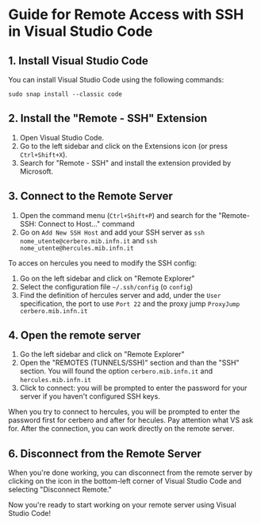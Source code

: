 # Guide for Remote Access with SSH in Visual Studio Code

## 1. Install Visual Studio Code

You can install Visual Studio Code using the following commands:


    sudo snap install --classic code


## 2. Install the "Remote - SSH" Extension

1. Open Visual Studio Code.
2. Go to the left sidebar and click on the Extensions icon (or press `Ctrl+Shift+X`).
3. Search for "Remote - SSH" and install the extension provided by Microsoft.


## 3. Connect to the Remote Server

1. Open the command menu (`Ctrl+Shift+P`) and search for the "Remote-SSH: Connect to Host..." command
2. Go on `Add New SSH Host` and add your SSH server as `ssh nome_utente@cerbero.mib.infn.it` and `ssh nome_utente@hercules.mib.infn.it`

To acces on hercules you need to modify the SSH config:
1. Go on the left sidebar and click on "Remote Explorer"
2. Select the configuration file `~/.ssh/config` (o `config`)
3. Find the definition of hercules server and add, under the `User` specification, the port to use `Port 22` and the proxy jump `ProxyJump cerbero.mib.infn.it`

## 4. Open the remote server

1. Go the left sidebar and click on "Remote Explorer"
2. Open the "REMOTES (TUNNELS/SSH)" section and than the "SSH" section. You will found the option `cerbero.mib.infn.it` and `hercules.mib.infn.it`
3. Click to connect: you will be prompted to enter the password for your server if you haven't configured SSH keys.

When you try to connect to hercules, you will be prompted to enter the password first for cerbero and after for hecules. Pay attention what VS ask for.
After the connection, you can work directly on the remote server.

## 6. Disconnect from the Remote Server

When you're done working, you can disconnect from the remote server by clicking on the icon in the bottom-left corner of Visual Studio Code and selecting "Disconnect Remote."

Now you're ready to start working on your remote server using Visual Studio Code!

   


